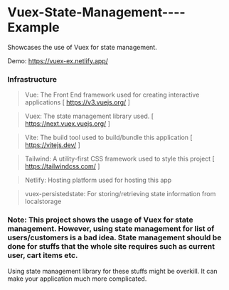 # Vuex-State-Management----Example

Showcases the use of Vuex for state management.

Demo: https://vuex-ex.netlify.app/

### Infrastructure

> Vue: The Front End framework used for creating interactive applications [ https://v3.vuejs.org/ ]

> Vuex: The state management library used. [ https://next.vuex.vuejs.org/ ]

> Vite: The build tool used to build/bundle this application [ https://vitejs.dev/ ]

> Tailwind: A utility-first CSS framework used to style this project [ https://tailwindcss.com/ ]

> Netlify: Hosting platform used for hosting this app

> vuex-persistedstate: For storing/retrieving state information from localstorage

### Note: This project shows the usage of Vuex for state management. However, using state management for list of users/customers is a bad idea. State management should be done for stuffs that the whole site requires such as current user, cart items etc.

Using state management library for these stuffs might be overkill. It can make your application much more complicated.
